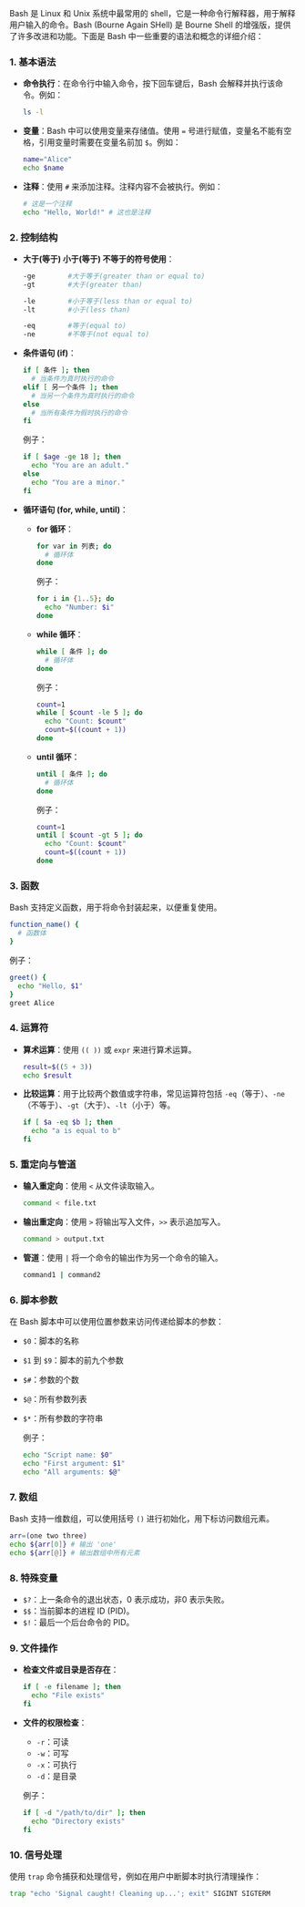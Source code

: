 Bash 是 Linux 和 Unix 系统中最常用的 shell，它是一种命令行解释器，用于解释用户输入的命令。Bash (Bourne Again SHell) 是 Bourne Shell 的增强版，提供了许多改进和功能。下面是 Bash 中一些重要的语法和概念的详细介绍：

### 1. **基本语法**

- **命令执行**：在命令行中输入命令，按下回车键后，Bash 会解释并执行该命令。例如：

     ```bash
     ls -l
     ```

- **变量**：Bash 中可以使用变量来存储值。使用 `=` 号进行赋值，变量名不能有空格，引用变量时需要在变量名前加 `$`。例如：

     ```bash
     name="Alice"
     echo $name
     ```

- **注释**：使用 `#` 来添加注释。注释内容不会被执行。例如：

     ```bash
     # 这是一个注释
     echo "Hello, World!" # 这也是注释
     ```

### 2. **控制结构**

- **大于(等于) 小于(等于) 不等于的符号使用**：

     ```bash
     -ge        #大于等于(greater than or equal to)
     -gt        #大于(greater than)

     -le        #小于等于(less than or equal to)
     -lt        #小于(less than)

     -eq        #等于(equal to)
     -ne        #不等于(not equal to)
     ```

- **条件语句 (if)**：

     ```bash
     if [ 条件 ]; then
       # 当条件为真时执行的命令
     elif [ 另一个条件 ]; then
       # 当另一个条件为真时执行的命令
     else
       # 当所有条件为假时执行的命令
     fi
     ```

     例子：

     ```bash
     if [ $age -ge 18 ]; then
       echo "You are an adult."
     else
       echo "You are a minor."
     fi
     ```

- **循环语句 (for, while, until)**：
  - **for 循环**：

       ```bash
       for var in 列表; do
         # 循环体
       done
       ```

       例子：

       ```bash
       for i in {1..5}; do
         echo "Number: $i"
       done
       ```

  - **while 循环**：

       ```bash
       while [ 条件 ]; do
         # 循环体
       done
       ```

       例子：

       ```bash
       count=1
       while [ $count -le 5 ]; do
         echo "Count: $count"
         count=$((count + 1))
       done
       ```

  - **until 循环**：

       ```bash
       until [ 条件 ]; do
         # 循环体
       done
       ```

       例子：

       ```bash
       count=1
       until [ $count -gt 5 ]; do
         echo "Count: $count"
         count=$((count + 1))
       done
       ```

### 3. **函数**

   Bash 支持定义函数，用于将命令封装起来，以便重复使用。

   ```bash
   function_name() {
     # 函数体
   }
   ```

   例子：

   ```bash
   greet() {
     echo "Hello, $1"
   }
   greet Alice
   ```

### 4. **运算符**

- **算术运算**：使用 `(( ))` 或 `expr` 来进行算术运算。

     ```bash
     result=$((5 + 3))
     echo $result
     ```

- **比较运算**：用于比较两个数值或字符串，常见运算符包括 `-eq`（等于）、`-ne`（不等于）、`-gt`（大于）、`-lt`（小于）等。

     ```bash
     if [ $a -eq $b ]; then
       echo "a is equal to b"
     fi
     ```

### 5. **重定向与管道**

- **输入重定向**：使用 `<` 从文件读取输入。

     ```bash
     command < file.txt
     ```

- **输出重定向**：使用 `>` 将输出写入文件，`>>` 表示追加写入。

     ```bash
     command > output.txt
     ```

- **管道**：使用 `|` 将一个命令的输出作为另一个命令的输入。

     ```bash
     command1 | command2
     ```

### 6. **脚本参数**

   在 Bash 脚本中可以使用位置参数来访问传递给脚本的参数：

- `$0`：脚本的名称
- `$1` 到 `$9`：脚本的前九个参数
- `$#`：参数的个数
- `$@`：所有参数列表
- `$*`：所有参数的字符串

   例子：

   ```bash
   echo "Script name: $0"
   echo "First argument: $1"
   echo "All arguments: $@"
   ```

### 7. **数组**

   Bash 支持一维数组，可以使用括号 `()` 进行初始化，用下标访问数组元素。

   ```bash
   arr=(one two three)
   echo ${arr[0]} # 输出 'one'
   echo ${arr[@]} # 输出数组中所有元素
   ```

### 8. **特殊变量**

- `$?`：上一条命令的退出状态，0 表示成功，非0 表示失败。
- `$$`：当前脚本的进程 ID (PID)。
- `$!`：最后一个后台命令的 PID。

### 9. **文件操作**

- **检查文件或目录是否存在**：

     ```bash
     if [ -e filename ]; then
       echo "File exists"
     fi
     ```

- **文件的权限检查**：
  - `-r`：可读
  - `-w`：可写
  - `-x`：可执行
  - `-d`：是目录

   例子：

   ```bash
   if [ -d "/path/to/dir" ]; then
     echo "Directory exists"
   fi
   ```

### 10. **信号处理**

   使用 `trap` 命令捕获和处理信号，例如在用户中断脚本时执行清理操作：

   ```bash
   trap "echo 'Signal caught! Cleaning up...'; exit" SIGINT SIGTERM
   ```
